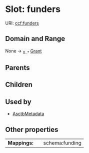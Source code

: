
# Slot: funders




URI: [ccf:funders](http://purl.org/ccf/funders)


## Domain and Range

None &#8594;  <sub>0..\*</sub> [Grant](Grant.md)

## Parents


## Children


## Used by

 * [AsctbMetadata](AsctbMetadata.md)

## Other properties

|  |  |  |
| --- | --- | --- |
| **Mappings:** | | schema:funding |

